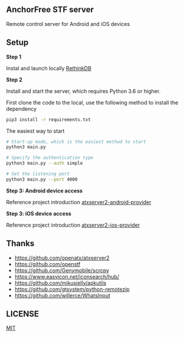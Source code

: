 ## AnchorFree STF server
Remote control server for Android and iOS devices


## Setup
**Step 1**

Instal and launch locally [RethinkDB](https://rethinkdb.com/docs/install/)

**Step 2**

Install and start the server, which requires Python 3.6 or higher.

First clone the code to the local, use the following method to install the dependency


```bash
pip3 install -r requirements.txt
```

The easiest way to start

```bash
# Start-up mode, which is the easiest method to start
python3 main.py

# Specify the authentication type
python3 main.py --auth simple

# Set the listening port
python3 main.py --port 4000
```

**Step 3: Android device access**

Reference project introduction [atxserver2-android-provider](https://github.com/openatx/atxserver2-android-provider)

**Step 3: iOS device access**

Reference project introduction [atxserver2-ios-provider](https://github.com/openatx/atxserver2-ios-provider)

## Thanks
- <https://github.com/openatx/atxserver2>
- <https://github.com/openstf>
- <https://github.com/Genymobile/scrcpy>
- <https://www.easyicon.net/iconsearch/hub/>
- <https://github.com/mikusjelly/apkutils>
- <https://github.com/gtsystem/python-remotezip>
- <https://github.com/willerce/WhatsInput>

## LICENSE
[MIT](LICENSE)
